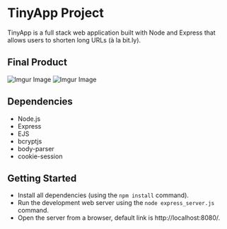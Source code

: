 # TinyApp Project

TinyApp is a full stack web application built with Node and Express that allows users to shorten long URLs (à la bit.ly).

## Final Product
![Imgur Image](https://i.imgur.com/QaaYiFM.png)
![Imgur Image](https://i.imgur.com/kxN9TwM.png)

## Dependencies

- Node.js
- Express
- EJS
- bcryptjs
- body-parser
- cookie-session

## Getting Started

- Install all dependencies (using the `npm install` command).
- Run the development web server using the `node express_server.js` command.
- Open the server from a browser, default link is http://localhost:8080/. 
